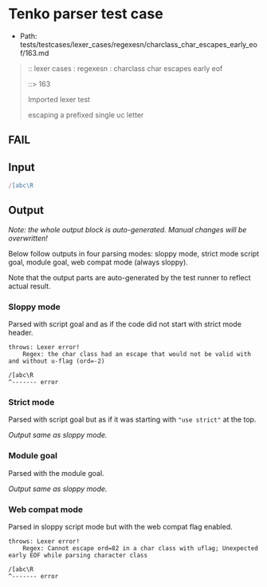 # Tenko parser test case

- Path: tests/testcases/lexer_cases/regexesn/charclass_char_escapes_early_eof/163.md

> :: lexer cases : regexesn : charclass char escapes early eof
>
> ::> 163
>
> Imported lexer test
>
> escaping a prefixed single uc letter

## FAIL

## Input

`````js
/[abc\R
`````

## Output

_Note: the whole output block is auto-generated. Manual changes will be overwritten!_

Below follow outputs in four parsing modes: sloppy mode, strict mode script goal, module goal, web compat mode (always sloppy).

Note that the output parts are auto-generated by the test runner to reflect actual result.

### Sloppy mode

Parsed with script goal and as if the code did not start with strict mode header.

`````
throws: Lexer error!
    Regex: the char class had an escape that would not be valid with and without u-flag (ord=-2)

/[abc\R
^------- error
`````

### Strict mode

Parsed with script goal but as if it was starting with `"use strict"` at the top.

_Output same as sloppy mode._

### Module goal

Parsed with the module goal.

_Output same as sloppy mode._

### Web compat mode

Parsed in sloppy script mode but with the web compat flag enabled.

`````
throws: Lexer error!
    Regex: Cannot escape ord=82 in a char class with uflag; Unexpected early EOF while parsing character class

/[abc\R
^------- error
`````


